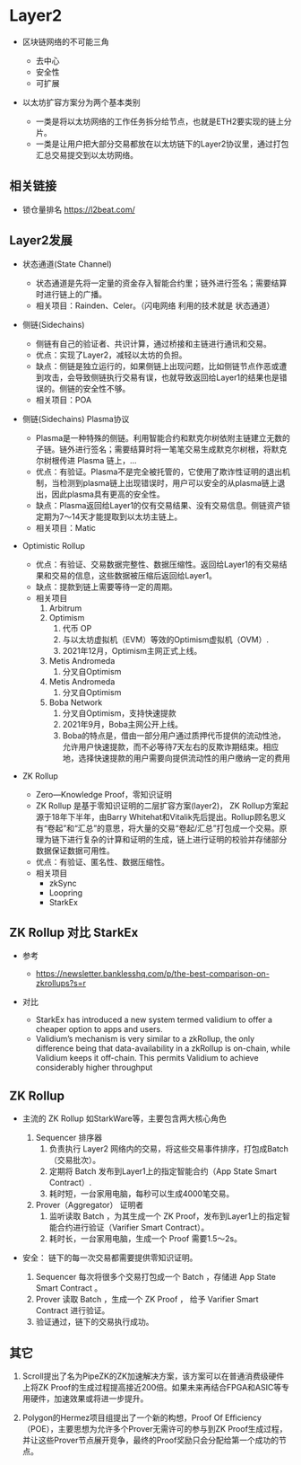 # Layer2

- 区块链网络的不可能三角
    - 去中心
    - 安全性
    - 可扩展

- 以太坊扩容方案分为两个基本类别
    - 一类是将以太坊网络的工作任务拆分给节点，也就是ETH2要实现的链上分片。
    - 一类是让用户把大部分交易都放在以太坊链下的Layer2协议里，通过打包汇总交易提交到以太坊网络。

## 相关链接
- 锁仓量排名 https://l2beat.com/

## Layer2发展
- 状态通道(State Channel)
    - 状态通道是先将一定量的资金存入智能合约里；链外进行签名；需要结算时进行链上的广播。
    - 相关项目：Rainden、Celer。（闪电网络 利用的技术就是 状态通道）

- 侧链(Sidechains)
    - 侧链有自己的验证者、共识计算，通过桥接和主链进行通讯和交易。
    - 优点：实现了Layer2，减轻以太坊的负担。
    - 缺点：侧链是独立运行的，如果侧链上出现问题，比如侧链节点作恶或遭到攻击，会导致侧链执行交易有误，也就导致返回给Layer1的结果也是错误的。侧链的安全性不够。
    - 相关项目：POA

- 侧链(Sidechains) Plasma协议
    - Plasma是一种特殊的侧链。利用智能合约和默克尔树依附主链建立无数的子链。链外进行签名；需要结算时将一笔笔交易生成默克尔树根，将默克尔树根传进 Plasma 链上，...
    - 优点：有验证。Plasma不是完全被托管的，它使用了欺诈性证明的退出机制，当检测到plasma链上出现错误时，用户可以安全的从plasma链上退出，因此plasma具有更高的安全性。
    - 缺点：Plasma返回给Layer1的仅有交易结果、没有交易信息。侧链资产锁定期为7～14天才能提取到以太坊主链上。
    - 相关项目：Matic

- Optimistic Rollup
    - 优点：有验证、交易数据完整性、数据压缩性。返回给Layer1的有交易结果和交易的信息，这些数据被压缩后返回给Layer1。
    - 缺点：提款到链上需要等待一定的周期。
    - 相关项目
        1. Arbitrum
        2. Optimism
           1. 代币 OP
           2. 与以太坊虚拟机（EVM）等效的Optimism虚拟机（OVM）.
           3. 2021年12月，Optimism主网正式上线。
        3. Metis Andromeda
           1. 分叉自Optimism
        4. Metis Andromeda
           1. 分叉自Optimism
        5. Boba Network
           1. 分叉自Optimism，支持快速提款
           2. 2021年9月，Boba主网公开上线。
           3. Boba的特点是，借由一部分用户通过质押代币提供的流动性池，允许用户快速提款，而不必等待7天左右的反欺诈期结束。相应地，选择快速提款的用户需要向提供流动性的用户缴纳一定的费用

- ZK Rollup
    - Zero—Knowledge Proof，零知识证明
    - ZK Rollup 是基于零知识证明的二层扩容方案(layer2)， ZK Rollup方案起源于18年下半年，由Barry Whitehat和Vitalik先后提出。Rollup顾名思义有“卷起”和“汇总”的意思，将大量的交易“卷起/汇总”打包成一个交易。原理为链下进行复杂的计算和证明的生成，链上进行证明的校验并存储部分数据保证数据可用性。
    - 优点：有验证、匿名性、数据压缩性。
    - 相关项目
        - zkSync
        - Loopring
        - StarkEx

## ZK Rollup 对比 StarkEx
- 参考
    - https://newsletter.banklesshq.com/p/the-best-comparison-on-zkrollups?s=r

- 对比
    - StarkEx has introduced a new system termed validium to offer a cheaper option to apps and users.
    - Validium’s mechanism is very similar to a zkRollup, the only difference being that data-availability in a zkRollup is on-chain, while Validium keeps it off-chain. This permits Validium to achieve considerably higher throughput

## ZK Rollup
- 主流的 ZK Rollup 如StarkWare等，主要包含两大核心角色
    1. Sequencer 排序器
        1. 负责执行 Layer2 网络内的交易，将这些交易事件排序，打包成Batch（交易批次）。
        2. 定期将 Batch 发布到Layer1上的指定智能合约（App State Smart Contract）.
        3. 耗时短，一台家用电脑，每秒可以生成4000笔交易。
    2. Prover（Aggregator） 证明者
        1. 监听读取 Batch ，为其生成一个 ZK Proof，发布到Layer1上的指定智能合约进行验证（Varifier Smart Contract）。
        2. 耗时长，一台家用电脑，生成一个 Proof 需要1.5～2s。

- 安全： 链下的每一次交易都需要提供零知识证明。
    1. Sequencer 每次将很多个交易打包成一个 Batch ，存储进 App State Smart Contract 。
    2. Prover 读取 Batch ，生成一个 ZK Proof ， 给予 Varifier Smart Contract 进行验证。
    3. 验证通过，链下的交易执行成功。

## 其它
1. Scroll提出了名为PipeZK的ZK加速解决方案，该方案可以在普通消费级硬件上将ZK Proof的生成过程提高接近200倍。如果未来再结合FPGA和ASIC等专用硬件，加速效果或将进一步提升。

2. Polygon的Hermez项目组提出了一个新的构想，Proof Of Efficiency（POE），主要思想为允许多个Prover无需许可的参与到ZK Proof生成过程，并让这些Prover节点展开竞争，最终的Proof奖励只会分配给第一个成功的节点。